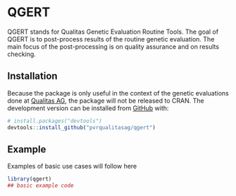 
<!-- README.md is generated from README.Rmd. Please edit that file -->

# QGERT

<!-- badges: start -->

<!-- badges: end -->

QGERT stands for Qualitas Genetic Evaluation Routine Tools. The goal of
QGERT is to post-process results of the routine genetic evaluation. The
main focus of the post-processing is on quality assurance and on results
checking.

## Installation

Because the package is only useful in the context of the genetic
evaluations done at [Qualitas AG](https://qualitasag.ch), the package
will not be released to CRAN. The development version can be installed
from [GitHub](https://github.com/) with:

``` r
# install.packages("devtools")
devtools::install_github("pvrqualitasag/qgert")
```

## Example

Examples of basic use cases will follow here

``` r
library(qgert)
## basic example code
```
